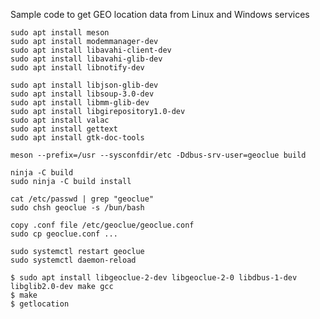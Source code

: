 Sample code to get GEO location data from Linux and Windows services

```
sudo apt install meson
sudo apt install modemmanager-dev
sudo apt install libavahi-client-dev
sudo apt install libavahi-glib-dev
sudo apt install libnotify-dev

sudo apt install libjson-glib-dev
sudo apt install libsoup-3.0-dev
sudo apt install libmm-glib-dev
sudo apt install libgirepository1.0-dev
sudo apt install valac
sudo apt install gettext
sudo apt install gtk-doc-tools

meson --prefix=/usr --sysconfdir/etc -Ddbus-srv-user=geoclue build

ninja -C build
sudo ninja -C build install
```

```
cat /etc/passwd | grep "geoclue"
sudo chsh geoclue -s /bun/bash
```
```
copy .conf file /etc/geoclue/geoclue.conf
sudo cp geoclue.conf ...
```
```
sudo systemctl restart geoclue
sudo systemctl daemon-reload
```
```
$ sudo apt install libgeoclue-2-dev libgeoclue-2-0 libdbus-1-dev libglib2.0-dev make gcc
$ make
$ getlocation
```
<!---
spictera/spictera is a ✨ special ✨ repository because its `README.md` (this file) appears on your GitHub profile.
You can click the Preview link to take a look at your changes.
--->
